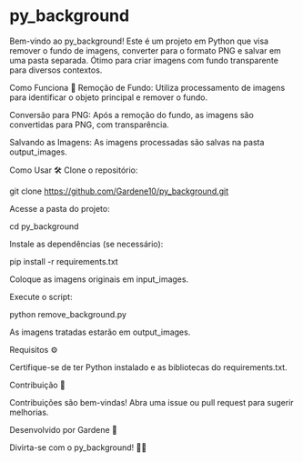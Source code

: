 # py_background

Bem-vindo ao py_background! Este é um projeto em Python que visa remover o fundo de imagens, converter para o formato PNG e salvar em uma pasta separada. Ótimo para criar imagens com fundo transparente para diversos contextos.

Como Funciona 🚀
Remoção de Fundo: Utiliza processamento de imagens para identificar o objeto principal e remover o fundo.

Conversão para PNG: Após a remoção do fundo, as imagens são convertidas para PNG, com transparência.

Salvando as Imagens: As imagens processadas são salvas na pasta output_images.

Como Usar 🛠️
Clone o repositório:

git clone https://github.com/Gardene10/py_background.git

Acesse a pasta do projeto:

cd py_background

Instale as dependências (se necessário):

pip install -r requirements.txt

Coloque as imagens originais em input_images.

Execute o script:

python remove_background.py

As imagens tratadas estarão em output_images.

Requisitos ⚙️

Certifique-se de ter Python instalado e as bibliotecas do requirements.txt.

Contribuição 💬

Contribuições são bem-vindas! Abra uma issue ou pull request para sugerir melhorias.

Desenvolvido por Gardene 👋

Divirta-se com o py_background! 🎨✨
